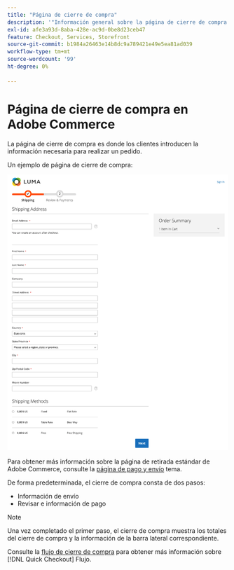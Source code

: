 ```yaml
---
title: "Página de cierre de compra"
description: '"Información general sobre la página de cierre de compra en Adobe Commerce".'
exl-id: afe3a93d-8aba-428e-ac9d-0be8d23ceb47
feature: Checkout, Services, Storefront
source-git-commit: b1984a26463e14b8dc9a789421e49e5ea81ad039
workflow-type: tm+mt
source-wordcount: '99'
ht-degree: 0%

---
```


# Página de cierre de compra en Adobe Commerce

La página de cierre de compra es donde los clientes introducen la información necesaria para realizar un pedido.

Un ejemplo de página de cierre de compra:

![Página de cierre de compra](assets/checkout-page.png)

Para obtener más información sobre la página de retirada estándar de Adobe Commerce, consulte la [página de pago y envío](https://docs.magento.com/user-guide/quick-tour/checkout-page.html) tema.

De forma predeterminada, el cierre de compra consta de dos pasos:

- Información de envío
- Revisar e información de pago

>[!NOTE]
>
> Una vez completado el primer paso, el cierre de compra muestra los totales del cierre de compra y la información de la barra lateral correspondiente.

Consulte la [flujo de cierre de compra](../quick-checkout/checkout-flow.md) para obtener más información sobre [!DNL Quick Checkout] Flujo.
